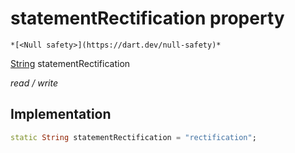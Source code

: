 


# statementRectification property




    *[<Null safety>](https://dart.dev/null-safety)*


[String](https://api.flutter.dev/flutter/dart-core/String-class.html) statementRectification
  
_read / write_






## Implementation

```dart
static String statementRectification = "rectification";


```







